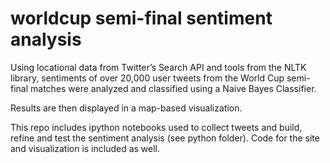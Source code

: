 # worldcup semi-final sentiment analysis
Using locational data from Twitter’s Search API and tools from the NLTK library, 
sentiments of over 20,000 user tweets from the World Cup semi-final matches
were analyzed and classified using a Naive Bayes Classifier.

Results are then displayed in a map-based visualization. 

This repo includes ipython notebooks used to collect tweets and build, refine and test
the sentiment analysis (see python folder). Code for the site and visualization is included as well. 

